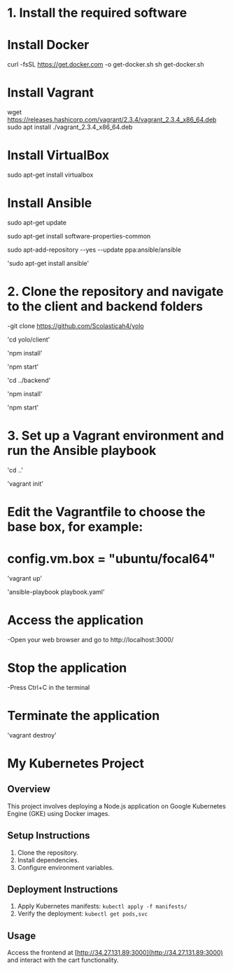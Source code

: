 # 1. Install the required software
# Install Docker
curl -fsSL https://get.docker.com -o get-docker.sh
sh get-docker.sh

# Install Vagrant
wget https://releases.hashicorp.com/vagrant/2.3.4/vagrant_2.3.4_x86_64.deb
sudo apt install ./vagrant_2.3.4_x86_64.deb

# Install VirtualBox
sudo apt-get install virtualbox

# Install Ansible
sudo apt-get update

sudo apt-get install software-properties-common

sudo apt-add-repository --yes --update ppa:ansible/ansible

'sudo apt-get install ansible'

# 2. Clone the repository and navigate to the client and backend folders
-git clone https://github.com/Scolasticah4/yolo

'cd yolo/client'

'npm install'

'npm start'

'cd ../backend'

'npm install'

'npm start'

# 3. Set up a Vagrant environment and run the Ansible playbook
'cd ..'

'vagrant init'
# Edit the Vagrantfile to choose the base box, for example:
# config.vm.box = "ubuntu/focal64"
'vagrant up'

'ansible-playbook playbook.yaml'

# Access the application
-Open your web browser and go to http://localhost:3000/

# Stop the application
-Press Ctrl+C in the terminal

# Terminate the application
'vagrant destroy'

# My Kubernetes Project

## Overview
This project involves deploying a Node.js application on Google Kubernetes Engine (GKE) using Docker images.

## Setup Instructions
1. Clone the repository.
2. Install dependencies.
3. Configure environment variables.

## Deployment Instructions
1. Apply Kubernetes manifests: `kubectl apply -f manifests/`
2. Verify the deployment: `kubectl get pods,svc`

## Usage
Access the frontend at [http://34.27.131.89:3000](http://34.27.131.89:3000) and interact with the cart functionality.


